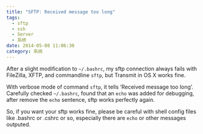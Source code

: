 ```yaml
---
title: "SFTP: Received message too long"
tags:
  - sftp
  - ssh
  - Server
  - 系统
date: 2014-05-08 11:06:30
category: 系统
---
```


After a slight modification to `~/.bashrc`, my sftp connection always fails with FileZilla, XFTP, and commandline `sftp`, but Transmit in OS X works fine. 

With verbose mode of command `sftp`, it tells ‘Received message too long’. Carefully checked `~/.bashrc`, found that an `echo` was added for debugging, after remove the `echo` sentence, sftp works perfectly again.

So, if you want your sftp works fine, please be careful with shell config files like .bashrc or .cshrc or so, especially there are `echo` or other messages outputed. 